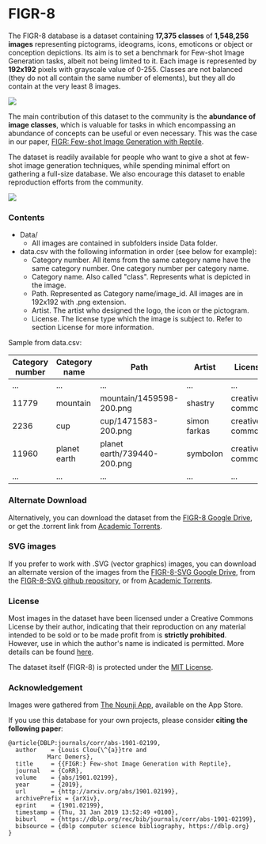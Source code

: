 # FIGR-8

The FIGR-8 database is a dataset containing __17,375 classes__ of __1,548,256 images__ representing pictograms, ideograms, icons, emoticons or object or conception depictions. Its aim is to set a benchmark for Few-shot Image Generation tasks, albeit not being limited to it. Each image is represented by __192x192__ pixels with grayscale value of 0-255. Classes are not balanced (they do not all contain the same number of elements), but they all do contain at the very least 8 images.

![](figs/dataset_proportion.png)

The main contribution of this dataset to the community is the __abundance of image classes__, which is valuable for tasks in which encompassing an abundance of concepts can be useful or even necessary. This was the case in our paper, [FIGR: Few-shot Image Generation with Reptile](https://arxiv.org/abs/1901.02199 "arxiv link").

The dataset is readily available for people who want to give a shot at few-shot image generation techniques, while spending minimal effort on gathering a full-size database. We also encourage this dataset to enable reproduction efforts from the community.

![](figs/dataset_explanation.png)

### Contents

+ Data/
    + All images are contained in subfolders inside Data folder.
+ data.csv with the following information in order (see below for example):
    + Category number. All items from the same category name have the same category number. One category number per category name.
    + Category name. Also called "class". Represents what is depicted in the image.
    + Path. Represented as Category name/image_id. All images are in 192x192 with .png extension.
	+ Artist. The artist who designed the logo, the icon or the pictogram.
	+ License. The license type which the image is subject to. Refer to section License for more information.

Sample from data.csv:

| Category number  | Category name | Path | Artist | License |
| ------------- | ------------- | ------------- | ------------- | ------------- |
| ... | ... | ... | ... | ... | 
| 11779 | mountain | mountain/1459598-200.png | shastry	| creative commons  |
| 2236| cup| cup/1471583-200.png | simon farkas | creative commons  |
| 11960| planet earth | planet earth/739440-200.png | symbolon |  creative commons  |
|...|...|...|...|...|

### Alternate Download

Alternatively, you can download the dataset from the [FIGR-8 Google Drive](http://bit.ly/FIGR-8 "FIGR-8 GoogleDrive"), or get the .torrent link from [Academic Torrents](http://academictorrents.com/details/303a6341bea91ab71717204631467ab9e68232bd "FIGR-8 Academic Torrents").

### SVG images
If you prefer to work with .SVG (vector graphics) images, you can download an alternate version of the images from the [FIGR-8-SVG Google Drive](http://bit.ly/FIGR-8-SVG "FIGR-8-SVG GoogleDrive"), from the [FIGR-8-SVG github repository](https://github.com/marcdemers/FIGR-8-SVG "FIGR-8-SVG Github"), or from [Academic Torrents](http://academictorrents.com/details/55911e0af5be7c7ccbbff5d35a8a8dfc2275bc50 "FIGR-8-SVG Academic Torrents").

### License

Most images in the dataset have been licensed under a Creative Commons License by their author, indicating that their reproduction on any material intended to be sold or to be made profit from is **strictly prohibited**. However, use in which the author&apos;s name is indicated is permitted. More details can be found [here](https://creativecommons.org/licenses/by/3.0/us/legalcode "Creative Commons 3.0").

The dataset itself (FIGR-8) is protected under the [MIT License](https://opensource.org/licenses/MIT "MIT License").

### Acknowledgement

Images were gathered from [The Nounji App](https://thenounproject.com/nounji/ "Nounji"), available on the App Store.

If you use this database for your own projects, please consider __citing the following paper__:

	@article{DBLP:journals/corr/abs-1901-02199,
	  author    = {Louis Clou{\^{a}}tre and
		       Marc Demers},
	  title     = {{FIGR:} Few-shot Image Generation with Reptile},
	  journal   = {CoRR},
	  volume    = {abs/1901.02199},
	  year      = {2019},
	  url       = {http://arxiv.org/abs/1901.02199},
	  archivePrefix = {arXiv},
	  eprint    = {1901.02199},
	  timestamp = {Thu, 31 Jan 2019 13:52:49 +0100},
	  biburl    = {https://dblp.org/rec/bib/journals/corr/abs-1901-02199},
	  bibsource = {dblp computer science bibliography, https://dblp.org}
	}


